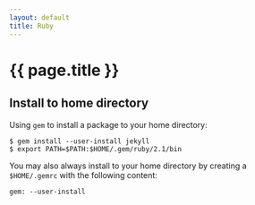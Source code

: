 ```yaml
---
layout: default
title: Ruby
---
```


# {{ page.title }}

Install to home directory
-------------------------

Using `gem` to install a package to your home directory:

    $ gem install --user-install jekyll
    $ export PATH=$PATH:$HOME/.gem/ruby/2.1/bin

You may also always install to your home directory by creating a
`$HOME/.gemrc` with the following content:

    gem: --user-install

